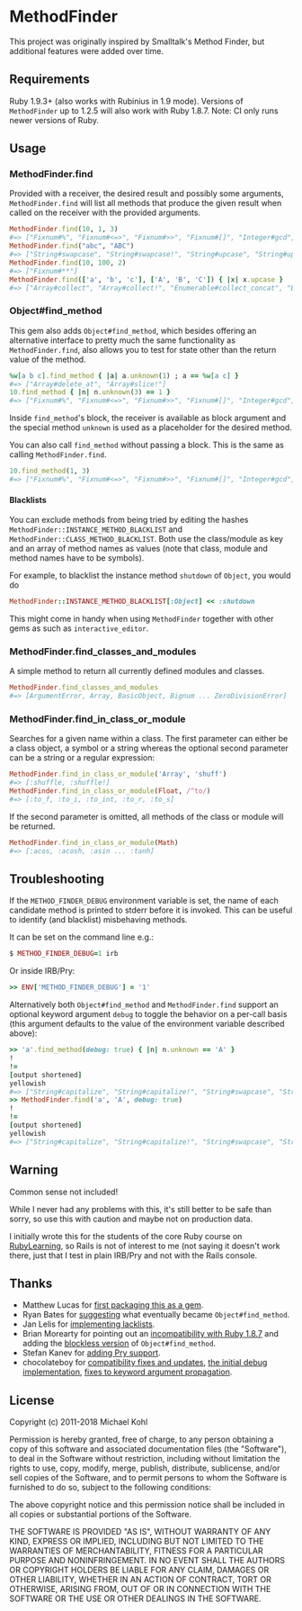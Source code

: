 # MethodFinder

This project was originally inspired by Smalltalk's Method Finder, but
additional features were added over time.

## Requirements

Ruby 1.9.3+ (also works with Rubinius in 1.9 mode). Versions of `MethodFinder`
up to 1.2.5 will also work with Ruby 1.8.7. Note: CI only runs newer versions
of Ruby.

## Usage

### MethodFinder.find

Provided with a receiver, the desired result and possibly some arguments,
`MethodFinder.find` will list all methods that produce the given result when
called on the receiver with the provided arguments.

```ruby
MethodFinder.find(10, 1, 3)
#=> ["Fixnum#%", "Fixnum#<=>", "Fixnum#>>", "Fixnum#[]", "Integer#gcd", "Fixnum#modulo", "Numeric#remainder"]
MethodFinder.find("abc", "ABC")
#=> ["String#swapcase", "String#swapcase!", "String#upcase", "String#upcase!"]
MethodFinder.find(10, 100, 2)
#=> ["Fixnum#**"]
MethodFinder.find(['a', 'b', 'c'], ['A', 'B', 'C']) { |x| x.upcase }
#=> ["Array#collect", "Array#collect!", "Enumerable#collect_concat", "Enumerable#flat_map", "Array#map", "Array#map!"]
```

### Object#find_method

This gem also adds `Object#find_method`, which besides offering an alternative
interface to pretty much the same functionality as `MethodFinder.find`, also
allows you to test for state other than the return value of the method.

```ruby
%w[a b c].find_method { |a| a.unknown(1) ; a == %w[a c] }
#=> ["Array#delete_at", "Array#slice!"]
10.find_method { |n| n.unknown(3) == 1 }
#=> ["Fixnum#%", "Fixnum#<=>", "Fixnum#>>", "Fixnum#[]", "Integer#gcd", "Fixnum#modulo", "Numeric#remainder"]
```

Inside `find_method`'s block, the receiver is available as block argument and
the special method `unknown` is used as a placeholder for the desired method.

You can also call `find_method` without passing a block. This is the same as
calling `MethodFinder.find`.

```ruby
10.find_method(1, 3)
#=> ["Fixnum#%", "Fixnum#<=>", "Fixnum#>>", "Fixnum#[]", "Integer#gcd", "Fixnum#modulo", "Numeric#remainder"]
```

#### Blacklists

You can exclude methods from being tried by editing the hashes
`MethodFinder::INSTANCE_METHOD_BLACKLIST` and
`MethodFinder::CLASS_METHOD_BLACKLIST`. Both use the class/module as key and
an array of method names as values (note that class, module and method names
have to be symbols).

For example, to blacklist the instance method `shutdown` of `Object`, you
would do

```ruby
MethodFinder::INSTANCE_METHOD_BLACKLIST[:Object] << :shutdown
```

This might come in handy when using `MethodFinder` together with other gems as
such as `interactive_editor`.

### MethodFinder.find_classes_and_modules

A simple method to return all currently defined modules and classes.

```ruby
MethodFinder.find_classes_and_modules
#=> [ArgumentError, Array, BasicObject, Bignum ... ZeroDivisionError]
```

### MethodFinder.find_in_class_or_module

Searches for a given name within a class. The first parameter can either be a
class object, a symbol or a string whereas the optional second parameter can
be a string or a regular expression:

```ruby
MethodFinder.find_in_class_or_module('Array', 'shuff')
#=> [:shuffle, :shuffle!]
MethodFinder.find_in_class_or_module(Float, /^to/)
#=> [:to_f, :to_i, :to_int, :to_r, :to_s]
```

If the second parameter is omitted, all methods of the class or module will be
returned.

```ruby
MethodFinder.find_in_class_or_module(Math)
#=> [:acos, :acosh, :asin ... :tanh]
```

## Troubleshooting

If the `METHOD_FINDER_DEBUG` environment variable is set, the name of each
candidate method is printed to stderr before it is invoked. This can be useful
to identify (and blacklist) misbehaving methods.

It can be set on the command line e.g.:

```ruby
$ METHOD_FINDER_DEBUG=1 irb
```

Or inside IRB/Pry:

```ruby
>> ENV['METHOD_FINDER_DEBUG'] = '1'
```

Alternatively both `Object#find_method` and `MethodFinder.find` support an
optional keyword argument `debug` to toggle the behavior on a per-call basis
(this argument defaults to the value of the environment variable described
above):

```ruby
>> 'a'.find_method(debug: true) { |n| n.unknown == 'A' }
!
!=
[output shortened]
yellowish
#=> ["String#capitalize", "String#capitalize!", "String#swapcase", "String#swapcase!", "String#upcase", "String#upcase!"]
>> MethodFinder.find('a', 'A', debug: true)
!
!=
[output shortened]
yellowish
#=> ["String#capitalize", "String#capitalize!", "String#swapcase", "String#swapcase!", "String#upcase", "String#upcase!"]
```

## Warning

Common sense not included!

While I never had any problems with this, it's still better to be safe than
sorry, so use this with caution and maybe not on production data.

I initially wrote this for the students of the core Ruby course on
[RubyLearning](http://rubylearning.org), so Rails is not of interest to me (not
saying it doesn't work there, just that I test in plain IRB/Pry and not with
the Rails console.

## Thanks

*   Matthew Lucas for [first packaging this as a gem](https://github.com/citizen428/methodfinder/pull/1).
*   Ryan Bates for
    [suggesting](https://github.com/citizen428/methodfinder/issues/closed#issue/3) what eventually became `Object#find_method`.
*   Jan Lelis for [implementing lacklists](https://github.com/citizen428/methodfinder/issues/closed#issue/4).
*   Brian Morearty for pointing out an [incompatibility with Ruby
    1.8.7](https://github.com/citizen428/methodfinder/pull/5) and adding the
    [blockless version](https://github.com/citizen428/methodfinder/pull/6) of
    `Object#find_method`.
*   Stefan Kanev for [adding Pry support](https://github.com/citizen428/methodfinder/pull/7).
*   chocolateboy for [compatibility fixes and updates](https://github.com/citizen428/methodfinder/pull/8), [the initial debug implementation](https://github.com/citizen428/methodfinder/pull/9),
    [fixes to keyword argument propagation](https://github.com/citizen428/methodfinder/pull/11).


## License

Copyright (c) 2011-2018 Michael Kohl

Permission is hereby granted, free of charge, to any person obtaining a copy
of this software and associated documentation files (the "Software"), to deal
in the Software without restriction, including without limitation the rights
to use, copy, modify, merge, publish, distribute, sublicense, and/or sell
copies of the Software, and to permit persons to whom the Software is
furnished to do so, subject to the following conditions:

The above copyright notice and this permission notice shall be included in all
copies or substantial portions of the Software.

THE SOFTWARE IS PROVIDED "AS IS", WITHOUT WARRANTY OF ANY KIND, EXPRESS OR
IMPLIED, INCLUDING BUT NOT LIMITED TO THE WARRANTIES OF MERCHANTABILITY,
FITNESS FOR A PARTICULAR PURPOSE AND NONINFRINGEMENT. IN NO EVENT SHALL THE
AUTHORS OR COPYRIGHT HOLDERS BE LIABLE FOR ANY CLAIM, DAMAGES OR OTHER
LIABILITY, WHETHER IN AN ACTION OF CONTRACT, TORT OR OTHERWISE, ARISING FROM,
OUT OF OR IN CONNECTION WITH THE SOFTWARE OR THE USE OR OTHER DEALINGS IN THE
SOFTWARE.
